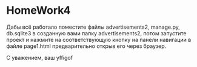 # HomeWork4
Дабы всё работало поместите файлы advertisements2, manage.py, db.sqlite3 в созданную вами папку advertisements2, потом запустите проект и нажмите на соответствующую кнопку на панели навигации в файле page1.html предварительно открыв его через браузер.

С уважением,
ваш yffigof
